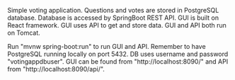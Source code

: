 Simple voting application. Questions and votes are stored in PostgreSQL database.
Database is accessed by SpringBoot REST API. GUI is built on React framework.
GUI uses API to get and store data. GUI and API both run on Tomcat.

Run "mvnw spring-boot:run" to run GUI and API. Remember to have PostgreSQL running
locally on port 5432. DB uses username and password "votingappdbuser".
GUI can be found from "http://localhost:8090/" and API from "http://localhost:8090/api/".
